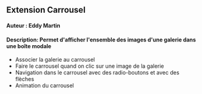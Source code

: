 ## Extension Carrousel
#### Auteur : Eddy Martin
#### Description: Permet d'afficher l'ensemble des images d'une galerie dans  une boîte modale
- Associer la galerie au carrousel
- Faire le carrousel quand on clic sur une image de la galerie
- Navigation dans le carrousel avec des radio-boutons et avec des flèches
- Animation du carrousel

